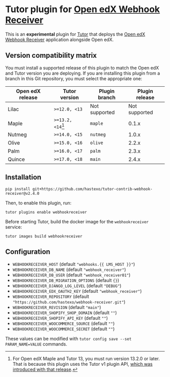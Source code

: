 Tutor plugin for [Open edX Webhook Receiver](https://github.com/hastexo/webhook-receiver)
===================================

This is an **experimental** plugin for
[Tutor](https://docs.tutor.overhang.io) that deploys the
[Open edX Webhook Receiver](https://github.com/hastexo/webhook-receiver) 
application alongside Open edX.

Version compatibility matrix
----------------------------

You must install a supported release of this plugin to match the Open
edX and Tutor version you are deploying. If you are installing this
plugin from a branch in this Git repository, you must select the
appropriate one:

| Open edX release | Tutor version     | Plugin branch | Plugin release |
|------------------|-------------------|---------------|----------------|
| Lilac            | `>=12.0, <13`     | Not supported | Not supported  |
| Maple            | `>=13.2, <14`[^1] | `maple`       | 0.1.x          |
| Nutmeg           | `>=14.0, <15`     | `nutmeg`      | 1.0.x          |
| Olive            | `>=15.0, <16`     | `olive`       | 2.2.x          |
| Palm             | `>=16.0, <17`     | `palm`        | 2.3.x          |
| Quince           | `>=17.0, <18`     | `main`        | 2.4.x          |


[^1]: For Open edX Maple and Tutor 13, you must run version 13.2.0 or
    later. That is because this plugin uses the Tutor v1 plugin API,
    [which was introduced with that
    release](https://github.com/overhangio/tutor/blob/master/CHANGELOG.md#v1320-2022-04-24).

Installation
------------

    pip install git+https://github.com/hastexo/tutor-contrib-webhook-receiver@v2.4.0

Then, to enable this plugin, run:

    tutor plugins enable webhookreceiver

Before starting Tutor, build the docker image for the 
`webhookreceiver` service:

    tutor images build webhookreceiver


Configuration
-------------

* `WEBHOOKRECEIVER_HOST` (default `"webhooks.{{ LMS_HOST }}"`)
* `WEBHOOKRECEIVER_DB_NAME` (default `"webhook_receiver"`)
* `WEBHOOKRECEIVER_DB_USER` (default `"webhook_receiver01"`)
* `WEBHOOKRECEIVER_DB_MIGRATION_OPTIONS` (default `{}`)
* `WEBHOOKRECEIVER_DJANGO_LOG_LEVEL` (default `"DEBUG"`)
* `WEBHOOKRECEIVER_EDX_OAUTH2_KEY` (default `"webhook_receiver"`)
* `WEBHOOKRECEIVER_REPOSITORY` (default `"https://github.com/hastexo/webhook-receiver.git"`)
* `WEBHOOKRECEIVER_REVISION` (default `"main"`)
* `WEBHOOKRECEIVER_SHOPIFY_SHOP_DOMAIN` (default `""`)
* `WEBHOOKRECEIVER_SHOPIFY_API_KEY` (default `""`)
* `WEBHOOKRECEIVER_WOOCOMMERCE_SOURCE` (default `""`)
* `WEBHOOKRECEIVER_WOOCOMMERCE_SECRET` (default `""`)

These values can be modified with `tutor config save --set
PARAM_NAME=VALUE` commands.
